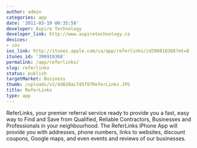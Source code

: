 ```yaml
---
author: admin
categories: app
date: '2011-03-19 00:35:58'
developer: Aspire Technology
developer_link: http://www.aspiretechnology.ca
devices: 
- ios
ios_link: http://itunes.apple.com/ca/app/referlinks/id396918368?mt=8
itunes_id: '396918368'
permalink: /app/referlinks/
slug: referlinks
status: publish
targetMarket: Business
thumb: /uploads/v2/4d828ac745f87ReferLinks.JPG
title: ReferLinks
type: app
---
```


ReferLinks, your premier referral service ready to provide you a fast, easy way to Find and Save from Qualified, Reliable Contractors, Businesses and Professionals in your neighbourhood. The ReferLinks iPhone App will provide you with addresses, phone numbers, links to websites, discount coupons, Google maps, and even events and reviews of our businesses.

